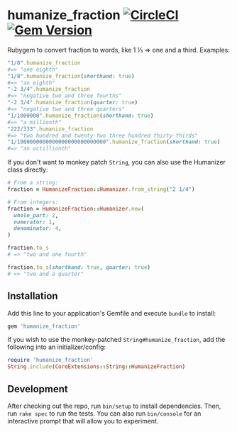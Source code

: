 # humanize_fraction [![CircleCI](https://circleci.com/gh/6/humanize_fraction.svg?style=svg)](https://circleci.com/gh/6/humanize_fraction) [![Gem Version](https://badge.fury.io/rb/humanize_fraction.svg)](https://rubygems.org/gems/humanize_fraction)

Rubygem to convert fraction to words, like 1 ⅓ => one and a third. Examples:

```ruby
"1/8".humanize_fraction
#=> "one eighth"
"1/8".humanize_fraction(shorthand: true)
#=> "an eighth"
"-2 3/4".humanize_fraction
#=> "negative two and three fourths"
"-2 3/4".humanize_fraction(quarter: true)
#=> "negative two and three quarters"
"1/1000000".humanize_fraction(shorthand: true)
#=> "a millionth"
"222/333".humanize_fraction
#=> "two hundred and twenty-two three hundred thirty-thirds"
"1/1000000000000000000000000000".humanize_fraction(shorthand: true)
#=> "an octillionth"
```

If you don't want to monkey patch `String`, you can also use the Humanizer class directly:

```ruby
# From a string:
fraction = HumanizeFraction::Humanizer.from_string("2 1/4")

# From integers:
fraction = HumanizeFraction::Humanizer.new(
  whole_part: 2,
  numerator: 1,
  denominator: 4,
)

fraction.to_s
# => "two and one fourth"

fraction.to_s(shorthand: true, quarter: true)
# => "two and a quarter"
```

## Installation

Add this line to your application's Gemfile and execute `bundle` to install:

```ruby
gem 'humanize_fraction'
```

If you wish to use the monkey-patched `String#humanize_fraction`, add the following into an initializer/config:

```ruby
require 'humanize_fraction'
String.include(CoreExtensions::String::HumanizeFraction)
```

## Development

After checking out the repo, run `bin/setup` to install dependencies. Then, run `rake spec` to run the tests. You can also run `bin/console` for an interactive prompt that will allow you to experiment.
